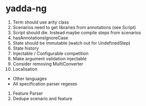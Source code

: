 # yadda-ng

1. Term should use arity class
1. Scenarios need to get libraries from annotations (see Script)
1. Script should die. Instead maybe compile steps from scenarios
1. hasAnnotationsIgnoreCase
1. State should be immutable (watch out for UndefinedStep)
1. State history
1. Injectable / Configurable competition
1. Make argument validation injectable
1. Consider removing MultiConverter
1. Localisation
  - Other languages
  - All specification parser regexes
1. Feature Parser
1. Dedupe scenario and feature
